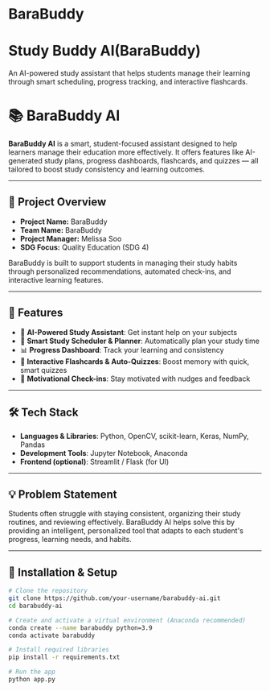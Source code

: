 # BaraBuddy


# Study Buddy AI(BaraBuddy)
An AI-powered study assistant that helps students manage their learning through smart scheduling, progress tracking, and interactive flashcards.



# 📚 BaraBuddy AI

**BaraBuddy AI** is a smart, student-focused assistant designed to help learners manage their education more effectively. It offers features like AI-generated study plans, progress dashboards, flashcards, and quizzes — all tailored to boost study consistency and learning outcomes.

---

## 🎯 Project Overview

- **Project Name:** BaraBuddy
- **Team Name:** BaraBuddy
- **Project Manager:** Melissa Soo
- **SDG Focus:** Quality Education (SDG 4)

BaraBuddy is built to support students in managing their study habits through personalized recommendations, automated check-ins, and interactive learning features.

---

## 🌟 Features

- 🧠 **AI-Powered Study Assistant**: Get instant help on your subjects
- 📅 **Smart Study Scheduler & Planner**: Automatically plan your study time
- 📊 **Progress Dashboard**: Track your learning and consistency
- 📝 **Interactive Flashcards & Auto-Quizzes**: Boost memory with quick, smart quizzes
- 🔔 **Motivational Check-ins**: Stay motivated with nudges and feedback

---

## 🛠 Tech Stack

- **Languages & Libraries**: Python, OpenCV, scikit-learn, Keras, NumPy, Pandas
- **Development Tools**: Jupyter Notebook, Anaconda
- **Frontend (optional)**: Streamlit / Flask (for UI)

---

## 💡 Problem Statement

Students often struggle with staying consistent, organizing their study routines, and reviewing effectively. BaraBuddy AI helps solve this by providing an intelligent, personalized tool that adapts to each student's progress, learning needs, and habits.

---

## 📁 Installation & Setup

```bash
# Clone the repository
git clone https://github.com/your-username/barabuddy-ai.git
cd barabuddy-ai

# Create and activate a virtual environment (Anaconda recommended)
conda create --name barabuddy python=3.9
conda activate barabuddy

# Install required libraries
pip install -r requirements.txt

# Run the app
python app.py
